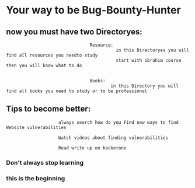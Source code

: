 # Your way to be Bug-Bounty-Hunter

## now you must have two Directoryes:
                                    
									Resource:
									          in this Directoryes you will find all resources you needto study 
											  start with ibrahim course then you will know what to do 
											  
											  
									Books:
										    in this Directory you will find all books you need to study or to be professional
											
											
			
## Tips to become better:
                          
						always search how do you Find new ways to find Website vulnerabilities
						
						Watch videos about finding vulnerabilities  
			
						Read write up on hackerone
          
       


### Don't always stop learning 

### this is the beginning